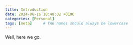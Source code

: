```yaml
---
title: Introduction
date: 2024-06-16 10:48:32 +0100
categories: [Personal]
tags: [meta]     # TAG names should always be lowercase
---
```


Well, here we go. 